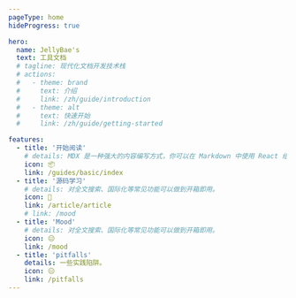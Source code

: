 ```yaml
---
pageType: home
hideProgress: true

hero:
  name: JellyBae's
  text: 工具文档
  # tagline: 现代化文档开发技术栈
  # actions:
  #   - theme: brand
  #     text: 介绍
  #     link: /zh/guide/introduction
  #   - theme: alt
  #     text: 快速开始
  #     link: /zh/guide/getting-started

features:
  - title: '开始阅读'
    # details: MDX 是一种强大的内容编写方式，你可以在 Markdown 中使用 React 组件。
    icon: 📦
    link: /guides/basic/index
  - title: '源码学习'
    # details: 对全文搜索、国际化等常见功能可以做到开箱即用。
    icon: 🎨
    link: /article/article
    # link: /mood
  - title: 'Mood'
    # details: 对全文搜索、国际化等常见功能可以做到开箱即用。
    icon: 😑
    link: /mood
  - title: 'pitfalls'
    details: 一些实践陷阱。
    icon: 😑
    link: /pitfalls
---
```

